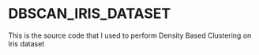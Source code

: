 # DBSCAN_IRIS_DATASET
 This is the source code that I used to perform Density Based Clustering on Iris dataset
